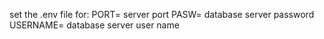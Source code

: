 set the .env file for:
PORT= server port
PASW= database server password
USERNAME= database server user name
